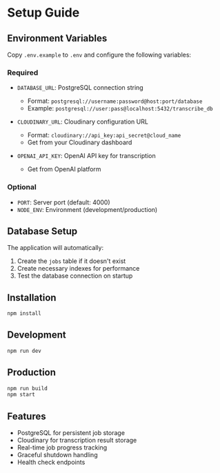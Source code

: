 # Setup Guide

## Environment Variables

Copy `.env.example` to `.env` and configure the following variables:

### Required

- `DATABASE_URL`: PostgreSQL connection string
  - Format: `postgresql://username:password@host:port/database`
  - Example: `postgresql://user:pass@localhost:5432/transcribe_db`

- `CLOUDINARY_URL`: Cloudinary configuration URL
  - Format: `cloudinary://api_key:api_secret@cloud_name`
  - Get from your Cloudinary dashboard

- `OPENAI_API_KEY`: OpenAI API key for transcription
  - Get from OpenAI platform

### Optional

- `PORT`: Server port (default: 4000)
- `NODE_ENV`: Environment (development/production)

## Database Setup

The application will automatically:
1. Create the `jobs` table if it doesn't exist
2. Create necessary indexes for performance
3. Test the database connection on startup

## Installation

```bash
npm install
```

## Development

```bash
npm run dev
```

## Production

```bash
npm run build
npm start
```

## Features

- PostgreSQL for persistent job storage
- Cloudinary for transcription result storage
- Real-time job progress tracking
- Graceful shutdown handling
- Health check endpoints